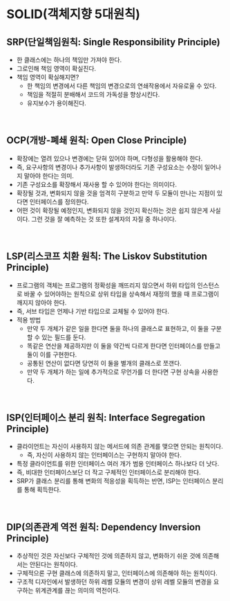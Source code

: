 # SOLID(객체지향 5대원칙)

## SRP(단일책임원칙: Single Responsibility Principle)

-   한 클래스에는 하나의 책임만 가져야 한다.
-   그로인해 책임 영역이 확실진다.
-   책임 영역이 확실해지면?
    -   한 책임의 변경에서 다른 책임의 변경으로의 연쇄작용에서 자유로울 수 있다.
    -   책임을 적절히 분배해서 코드의 가독성을 향상시킨다.
    -   유지보수가 용이해진다.

 <br>

## OCP(개방-폐쇄 원칙: Open Close Principle)

-   확장에는 열려 있으나 변경에는 닫혀 있어야 하며, 다형성을 활용해야 한다.
-   즉, 요구사항의 변경이나 추가사항이 발생하더라도 기존 구성요소는 수정이 일어나지 말아야 한다는 의미.
-   기존 구성요소를 확장해서 재사용 할 수 있어야 한다는 의미이다.
-   확장될 것과, 변화되지 않을 것을 엄격히 구분하고 만약 두 모듈이 만나는 지점이 있다면 인터페이스를 정의한다.
-   어떤 것이 확장될 예정인지, 변화되지 않을 것인지 확신하는 것은 쉽지 않은게 사실이다. 그런 것을 잘 예측하는 것 또한 설계자의 자질 중 하나이다.

 <br>

## LSP(리스코프 치환 원칙: The Liskov Substitution Principle)

-   프로그램의 객체는 프로그램의 정확성을 깨뜨리지 않으면서 하위 타입의 인스턴스로 바꿀 수 있어야하는 원칙으로 상위 타입을 상속해서 재정의 했을 때 프로그램이 깨지지 않아야 한다.
-   즉, 서브 타입은 언제나 기반 타입으로 교체될 수 있어야 한다.
-   적용 방법
    -   만약 두 개체가 같은 일을 한다면 둘을 하나의 클래스로 표현하고, 이 둘을 구분할 수 있는 필드를 둔다.
    -   똑같은 연산을 제공하지만 이 둘을 약간씩 다르게 한다면 인터페이스를 만들고 둘이 이를 구현한다.
    -   공통된 연산이 없다면 당연히 이 둘을 별개의 클래스로 쪼갠다.
    -   만약 두 개체가 하는 일에 추가적으로 무언가를 더 한다면 구현 상속을 사용한다.

 <br>

## ISP(인터페이스 분리 원칙: Interface Segregation Principle)

-   클라이언트는 자신이 사용하지 않는 메서드에 의존 관계를 맺으면 안되는 원칙이다.
    -   즉, 자신이 사용하지 않는 인터페이스는 구현하지 말아야 한다.
-   특정 클라이언트를 위한 인터페이스 여러 개가 범용 인터페이스 하나보다 더 낫다.
-   즉, 비대한 인터페이스보단 더 작고 구체적인 인터페이스로 분리해야 한다.
-   SRP가 클래스 분리를 통해 변화의 적응성을 획득하는 반면, ISP는 인터페이스 분리를 통해 획득한다.

 <br>

## DIP(의존관계 역전 원칙: Dependency Inversion Principle)

-   추상적인 것은 자신보다 구체적인 것에 의존하지 않고, 변화하기 쉬운 것에 의존해서는 안된다는 원칙이다.
-   구체적으론 구현 클래스에 의존하지 말고, 인터페이스에 의존해야 하는 원칙이다.
-   구조적 디자인에서 발생하던 하위 레벨 모듈의 변경이 상위 레벨 모듈의 변경을 요구하는 위계관계를 끊는 의미의 역전이다.
